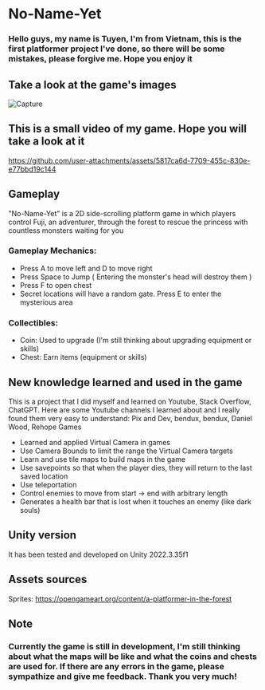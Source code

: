 # No-Name-Yet

### Hello guys, my name is Tuyen, I'm from Vietnam, this is the first platformer project I've done, so there will be some mistakes, please forgive me. Hope you enjoy it

## Take a look at the game's images

![Capture](https://github.com/user-attachments/assets/157289e8-f3e9-40a5-b820-1da27d760f9f)

## This is a small video of my game. Hope you will take a look at it

https://github.com/user-attachments/assets/5817ca6d-7709-455c-830e-e77bbd19c144

## Gameplay
"No-Name-Yet" is a 2D side-scrolling platform game in which players control Fuji, an adventurer, through the forest to rescue the princess with countless monsters waiting for you
### Gameplay Mechanics:

* Press A to move left and D to move right
* Press Space to Jump ( Entering the monster's head will destroy them )
* Press F to open chest
* Secret locations will have a random gate. Press E to enter the mysterious area
  
### Collectibles:
* Coin: Used to upgrade (I'm still thinking about upgrading equipment or skills)
* Chest: Earn items (equipment or skills)



## New knowledge learned and used in the game

This is a project that I did myself and learned on Youtube, Stack Overflow, ChatGPT. Here are some Youtube channels I learned about and I really found them very easy to understand: Pix and Dev, bendux, bendux, Daniel Wood, Rehope Games


* Learned and applied Virtual Camera in games
* Use Camera Bounds to limit the range the Virtual Camera targets
* Learn and use tile maps to build maps in the game
* Use savepoints so that when the player dies, they will return to the last saved location
* Use teleportation
* Control enemies to move from start -> end with arbitrary length
* Generates a health bar that is lost when it touches an enemy (like dark souls)

## Unity version
It has been tested and developed on Unity 2022.3.35f1

## Assets sources
Sprites: https://opengameart.org/content/a-platformer-in-the-forest

## Note
### Currently the game is still in development, I'm still thinking about what the maps will be like and what the coins and chests are used for. If there are any errors in the game, please sympathize and give me feedback. Thank you very much!
  

